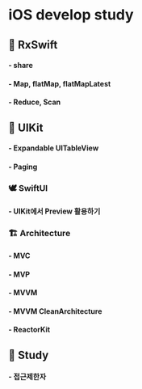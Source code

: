 # iOS develop study

## 🦅 RxSwift
#### - share 
#### - Map, flatMap, flatMapLatest
#### - Reduce, Scan

## 🦉 UIKit
#### - Expandable UITableView
#### - Paging

### 🕊 SwiftUI
#### - UIKit에서 Preview 활용하기

### 🏗 Architecture
#### - MVC
#### - MVP
#### - MVVM
#### - MVVM CleanArchitecture
#### - ReactorKit

## 📖 Study
#### - 접근제한자
